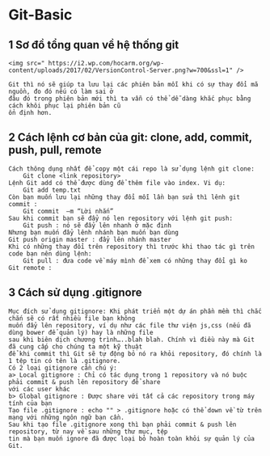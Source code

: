 # Git-Basic

## 1 Sơ đồ tổng quan về hệ thống git

	<img src=" https://i2.wp.com/hocarm.org/wp-content/uploads/2017/02/VersionControl-Server.png?w=700&ssl=1" />
	
	Git thì nó sẽ giúp ta lưu lại các phiên bản mỗi khi có sự thay đổi mã nguồn, đo đó nếu có làm sai ở 
	đâu đó trong phiên bản mới thì ta vẫn có thể dễ dàng khắc phục bằng cách khôi phục lại phiên bản cũ 
	ổn định hơn.


## 2 Cách lệnh cơ bản của git: clone, add, commit, push, pull, remote

	Cách thông dụng nhất để copy một cái repo là sử dụng lệnh git clone:
		Git clone <link repository>
	Lệnh Git add có thể được dùng để thêm file vào index. Vi dụ:
		Git add temp.txt
	Còn bạn muốn lưu lại những thay đổi mỗi lần bạn sửa thì lênh git commit :
		Git commit  –m “Lời nhắn”
	Sau khi commit bạn sẽ đẩy nó len repository với lệnh git push:
		Git push : nó sẽ đẩy lên nhanh ở mặc đinh
	Nhưng bạn muốn đẩy lênh nhánh bạn muốn bạn dùng 
	Git push origin master : đẩy lên nhánh master
	Khi có những thay đổi trên repository thì trước khi thao tác gì trên code bạn nên dùng lệnh:
		Git pull : đưa code về máy mình để xem có những thay đổi gì ko
	Git remote :
	
## 3 Cách sử dụng .gitignore

	Mục đích sử dụng gitignore: Khi phát triển một dự án phần mềm thì chắc chắn sẽ có rất nhiều file bạn không 
	muốn đẩy lên repository, ví dụ như các file thư viện js,css (nếu đã dùng bower để quản lý) hay là những file 
	sau khi biên dịch chương trình…..blah blah. Chính vì điều này mà Git đã cung cấp cho chúng ta một kỹ thuật 
	để khi commit thì Git sẽ tự động bỏ nó ra khỏi repository, đó chính là 1 tệp tin có tên là .gitignore.
	Có 2 loại gitignore cần chú ý:
	a> Local gitignore : Chỉ có tác dụng trong 1 repository và nó buộc phải commit & push lên repository để share 
	với các user khác
	b> Global gitignore : Được share với tất cả các repository trong máy tính của bạn
	Tạo file .gitignore : echo "" > .gitignore hoặc có thể down về từ trên mạng với những ngôn ngữ bạn cần.
	Sau khi tạo file .gitignore xong thì bạn phải commit & push lên repository, từ nay về sau những thư mục, tệp 
	tin mà bạn muốn ignore đã được loại bỏ hoàn toàn khỏi sự quản lý của Git.

